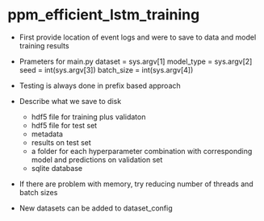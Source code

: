 # ppm_efficient_lstm_training

- First provide location of event logs and were to save to data and model training results

- Prameters for main.py
    dataset = sys.argv[1]
    model_type = sys.argv[2]
    seed = int(sys.argv[3])
    batch_size = int(sys.argv[4])
  

- Testing is always done in prefix based approach

- Describe what we save to disk
  - hdf5 file for training plus validaton
  - hdf5 file for test set
  - metadata
  - results on test set
  - a folder for each hyperparameter combination with corresponding model and predictions on validation set
  - sqlite database   
    

- If there are problem with memory, try reducing number of threads and batch sizes

- New datasets can be added to dataset_config